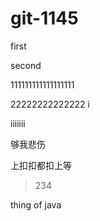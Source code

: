 # git-1145



first



second




111111111111111111



22222222222222
i


iiiiiii


够我悲伤


上扣扣都扣上等

> 234 

thing of java 


